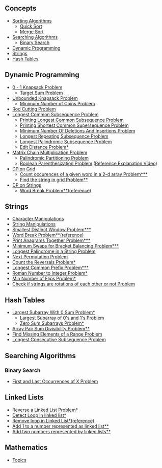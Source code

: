 ## Concepts
- [Sorting Algorithms](https://github.com/Fahadh4444/Coding_Mafia/tree/main/Concepts/Sorting%20Algorithms)
    - [Quick Sort](https://github.com/Fahadh4444/Coding_Mafia/blob/main/Concepts/Sorting%20Algorithms/Quick%20Sort()/Quick%20Sort.cpp)
    - [Merge Sort](https://github.com/Fahadh4444/Coding_Mafia/blob/main/Concepts/Sorting%20Algorithms/Merge%20Sort/Merge%20Sort.cpp)
- [Searching Algorithms](https://github.com/Fahadh4444/Coding_Mafia/tree/main/Concepts/Searching%20Algorithms)
    - [Binary Search](https://github.com/Fahadh4444/Coding_Mafia/tree/main/Concepts/Searching%20Algorithms/Binary%20Search)
- [Dynamic Programming](https://github.com/Fahadh4444/Coding_Mafia/tree/main/Concepts/Dynamic%20Programming/Variations%20of%20Dynamic%20Programming)
- [Strings](https://github.com/Fahadh4444/Coding_Mafia/tree/main/Concepts/Data%20Structures/Arrays/Strings)
- [Hash Tables](https://github.com/Fahadh4444/Coding_Mafia/tree/main/Concepts/Data%20Structures/Hash%20Table)

## Dynamic Programming
- [0 - 1 Knapsack Problem](https://practice.geeksforgeeks.org/problems/0-1-knapsack-problem0945/1)
    - [Target Sum Problem](https://leetcode.com/problems/target-sum/)
- [Unbounded Knapsack Problem](https://practice.geeksforgeeks.org/problems/knapsack-with-duplicate-items4201/1)
    - [Minimum Number of Coins Problem](https://practice.geeksforgeeks.org/problems/number-of-coins1824/1#)
- [Rod Cutting Problem](https://www.techiedelight.com/rod-cutting/)
- [Longest Common Subsequence Problem](https://practice.geeksforgeeks.org/problems/longest-common-subsequence-1587115620/1)
    - [Printing Longest Common Subsequence Problem](https://www.geeksforgeeks.org/printing-longest-common-subsequence/)
    - [Printing Shortest Common Supersequence Problem](https://www.geeksforgeeks.org/print-shortest-common-supersequence/)
    - [Minimum Number Of Deletions And Insertions Problem](https://practice.geeksforgeeks.org/problems/minimum-number-of-deletions-and-insertions0209/1)
    - [Longest Repeating Subsequence Problem](https://practice.geeksforgeeks.org/problems/longest-repeating-subsequence2004/1)
    - [Longest Palindromic Subsequence Problem](https://practice.geeksforgeeks.org/problems/longest-palindromic-subsequence-1612327878/1)
    - [Edit Distance Problem*](https://practice.geeksforgeeks.org/problems/edit-distance3702/1#)
- [Matrix Chain Multiplication Problem](https://practice.geeksforgeeks.org/problems/matrix-chain-multiplication0303/1)
    - [Palindromic Partitioning Problem](https://practice.geeksforgeeks.org/problems/palindromic-patitioning4845/1#)
    - [Boolean Parenthesization Problem](https://practice.geeksforgeeks.org/problems/boolean-parenthesization5610/1#) ([Reference Explanation Video](https://www.youtube.com/watch?v=bzXM1Zond9U&list=PL_z_8CaSLPWekqhdCPmFohncHwz8TY2Go&index=39))
- [DP on Grid](#)
    - [Count occurences of a given word in a 2-d array Problem***](https://practice.geeksforgeeks.org/problems/count-occurences-of-a-given-word-in-a-2-d-array/1/#)
    - [Find the string in grid Problem**](https://practice.geeksforgeeks.org/problems/find-the-string-in-grid0111/1#)
- [DP on Strings](#)
    - [Word Break Problem**](https://practice.geeksforgeeks.org/problems/word-break1352/1#)[(reference)](https://www.youtube.com/watch?v=XtIGGdrF67E)

## Strings
- [Character Manipulations](https://github.com/Fahadh4444/Coding_Mafia/blob/main/Concepts/Basics/characterManipulations.cpp)
- [String Manipulations](https://github.com/Fahadh4444/Coding_Mafia/blob/main/Concepts/Basics/stringManipulations.cpp)
- [Smallest Distinct Window Problem***](https://practice.geeksforgeeks.org/problems/smallest-distant-window3132/1#)
- [Word Break Problem**](https://practice.geeksforgeeks.org/problems/word-break1352/1#)[(reference)](https://www.youtube.com/watch?v=XtIGGdrF67E)
- [Print Anagrams Together Problem***](https://practice.geeksforgeeks.org/problems/print-anagrams-together/1#)
- [Minimum Swaps for Bracket Balancing Problem***](https://practice.geeksforgeeks.org/problems/minimum-swaps-for-bracket-balancing2704/1)
- [Longest Palindrome in a String Problem](https://practice.geeksforgeeks.org/problems/longest-palindrome-in-a-string3411/1#)
- [Next Permutation Problem](https://practice.geeksforgeeks.org/problems/next-permutation5226/1#)
- [Count the Reversals Problem*](https://practice.geeksforgeeks.org/problems/count-the-reversals0401/1#)
- [Longest Common Prefix Problem***](https://leetcode.com/problems/longest-common-prefix/)
- [Roman Number to Integer Problem*](https://practice.geeksforgeeks.org/problems/roman-number-to-integer3201/1#)
- [Min Number of Flips Problem*](https://practice.geeksforgeeks.org/problems/min-number-of-flips3210/1#)
- [Check if strings are rotations of each other or not Problem](https://practice.geeksforgeeks.org/problems/check-if-strings-are-rotations-of-each-other-or-not-1587115620/0/?company)

## Hash Tables
- [Largest Subarray With 0 Sum Problem*](https://practice.geeksforgeeks.org/problems/largest-subarray-with-0-sum/1)
    - [Largest Subarray of 0's and 1's Problem](https://practice.geeksforgeeks.org/problems/largest-subarray-of-0s-and-1s/1)
    - [Zero Sum Subarrays Problem*](https://practice.geeksforgeeks.org/problems/zero-sum-subarrays1825/1)
- [Array Pair Sum Divisibility Problem**](https://practice.geeksforgeeks.org/problems/array-pair-sum-divisibility-problem3257/1)
- [Find Missing Elements of a Range Problem](https://www.geeksforgeeks.org/find-missing-elements-of-a-range/)
- [Longest Consecutive Subsequence Problem](https://practice.geeksforgeeks.org/problems/longest-consecutive-subsequence2449/1#)

## Searching Algorithms
### Binary Search
- [First and Last Occurrences of X Problem](https://practice.geeksforgeeks.org/problems/first-and-last-occurrences-of-x3116/1)

## Linked Lists
- [Reverse a Linked List Problem*](https://practice.geeksforgeeks.org/problems/reverse-a-linked-list/1)
- [Detect Loop in linked list*](https://practice.geeksforgeeks.org/problems/detect-loop-in-linked-list/1)
- [Remove loop in Linked List*](https://practice.geeksforgeeks.org/problems/remove-loop-in-linked-list/1#)[(reference)](https://www.geeksforgeeks.org/find-first-node-of-loop-in-a-linked-list/)
- [Add 1 to a number represented as linked list**](https://practice.geeksforgeeks.org/problems/add-1-to-a-number-represented-as-linked-list/1#)
- [Add two numbers represented by linked lists**](https://practice.geeksforgeeks.org/problems/add-two-numbers-represented-by-linked-lists/1)

## Mathematics
- [Topics](https://github.com/Fahadh4444/Coding_Mafia/tree/main/Maths)